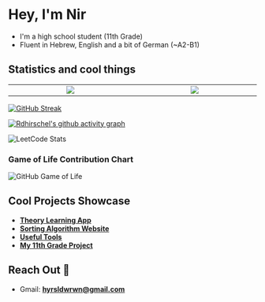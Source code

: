 # Hey, I'm Nir
* I'm a high school student (11th Grade)
* Fluent in Hebrew, English and a bit of German (~A2-B1)
## Statistics and cool things



<table>
  <tr>
    <td align="center" width="525"><img src="https://github-readme-stats.vercel.app/api?username=Rdhirschel&show_icons=true&theme=dark"></td>
    <td align="center" width="525"><img src="https://github-readme-stats.vercel.app/api/top-langs/?username=Rdhirschel&langs_count=6&layout=compact&theme=dark&cache_seconds=1800&height=500"></td>
  </tr>
</table>

[![GitHub Streak](https://streak-stats.demolab.com?user=Rdhirschel&theme=merko&hide_border=true&border_radius=5&date_format=j/n/Y&card_width=1050&dates=A3EBAF)](https://git.io/streak-stats)

[![Rdhirschel's github activity graph](https://github-readme-activity-graph.vercel.app/graph?username=Rdhirschel&theme=github-compact)](https://github.com/ashutosh00710/github-readme-activity-graph)

![LeetCode Stats](https://leetcard.jacoblin.cool/Rdhirschel?theme=nord&font=Righteous&ext=heatmap&width=1050)

### Game of Life Contribution Chart
![GitHub Game of Life](https://github4life.herokuapp.com/Rdhirschel.gif?z=6)

## Cool Projects Showcase
- [**Theory Learning App**](https://github.com/Rdhirschel/Theory)
- [**Sorting Algorithm Website**](https://github.com/Rdhirschel/Sorting-Algorithms-Website)
- [**Useful Tools**](https://github.com/Rdhirschel/UsefulTools)
- [**My 11th Grade Project**](https://github.com/Rdhirschel/11th-Grade-Project)

## Reach Out 👋

- Gmail: **hyrsldwrwn@gmail.com**
